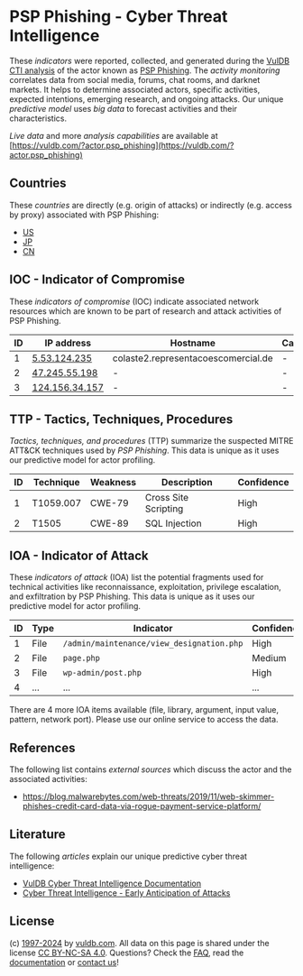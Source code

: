 # PSP Phishing - Cyber Threat Intelligence

These _indicators_ were reported, collected, and generated during the [VulDB CTI analysis](https://vuldb.com/?kb.cti) of the actor known as [PSP Phishing](https://vuldb.com/?actor.psp_phishing). The _activity monitoring_ correlates data from social media, forums, chat rooms, and darknet markets. It helps to determine associated actors, specific activities, expected intentions, emerging research, and ongoing attacks. Our unique _predictive model_ uses _big data_ to forecast activities and their characteristics.

_Live data_ and more _analysis capabilities_ are available at [https://vuldb.com/?actor.psp_phishing](https://vuldb.com/?actor.psp_phishing)

## Countries

These _countries_ are directly (e.g. origin of attacks) or indirectly (e.g. access by proxy) associated with PSP Phishing:

* [US](https://vuldb.com/?country.us)
* [JP](https://vuldb.com/?country.jp)
* [CN](https://vuldb.com/?country.cn)

## IOC - Indicator of Compromise

These _indicators of compromise_ (IOC) indicate associated network resources which are known to be part of research and attack activities of PSP Phishing.

ID | IP address | Hostname | Campaign | Confidence
-- | ---------- | -------- | -------- | ----------
1 | [5.53.124.235](https://vuldb.com/?ip.5.53.124.235) | colaste2.representacoescomercial.de | - | High
2 | [47.245.55.198](https://vuldb.com/?ip.47.245.55.198) | - | - | High
3 | [124.156.34.157](https://vuldb.com/?ip.124.156.34.157) | - | - | High

## TTP - Tactics, Techniques, Procedures

_Tactics, techniques, and procedures_ (TTP) summarize the suspected MITRE ATT&CK techniques used by _PSP Phishing_. This data is unique as it uses our predictive model for actor profiling.

ID | Technique | Weakness | Description | Confidence
-- | --------- | -------- | ----------- | ----------
1 | T1059.007 | CWE-79 | Cross Site Scripting | High
2 | T1505 | CWE-89 | SQL Injection | High

## IOA - Indicator of Attack

These _indicators of attack_ (IOA) list the potential fragments used for technical activities like reconnaissance, exploitation, privilege escalation, and exfiltration by PSP Phishing. This data is unique as it uses our predictive model for actor profiling.

ID | Type | Indicator | Confidence
-- | ---- | --------- | ----------
1 | File | `/admin/maintenance/view_designation.php` | High
2 | File | `page.php` | Medium
3 | File | `wp-admin/post.php` | High
4 | ... | ... | ...

There are 4 more IOA items available (file, library, argument, input value, pattern, network port). Please use our online service to access the data.

## References

The following list contains _external sources_ which discuss the actor and the associated activities:

* https://blog.malwarebytes.com/web-threats/2019/11/web-skimmer-phishes-credit-card-data-via-rogue-payment-service-platform/

## Literature

The following _articles_ explain our unique predictive cyber threat intelligence:

* [VulDB Cyber Threat Intelligence Documentation](https://vuldb.com/?kb.cti)
* [Cyber Threat Intelligence - Early Anticipation of Attacks](https://www.scip.ch/en/?labs.20201022)

## License

(c) [1997-2024](https://vuldb.com/?kb.changelog) by [vuldb.com](https://vuldb.com/?kb.about). All data on this page is shared under the license [CC BY-NC-SA 4.0](https://creativecommons.org/licenses/by-nc-sa/4.0/). Questions? Check the [FAQ](https://vuldb.com/?kb.faq), read the [documentation](https://vuldb.com/?kb) or [contact us](https://vuldb.com/?contact)!

